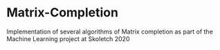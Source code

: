 # Matrix-Completion
Implementation of several algorithms of Matrix completion as part of the Machine Learning project at Skoletch 2020
